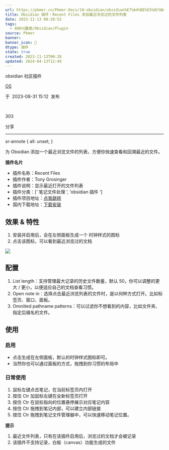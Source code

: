 ```yaml
---
url: https://pkmer.cn/Pkmer-Docs/10-obsidian/obsidian%E7%A4%BE%E5%8C%BA%E6%8F%92%E4%BB%B6/recent-files-obsidian/
title: Obsidian 插件：Recent Files 添加最近浏览过的文件列表
date: 2023-11-13 00:28:52
tags:
  - 400兴趣类/Obsidian/Plugin
source: Pkmer
banner: 
banner_icon: 🔖
dtype: 插件
state: true
created: 2023-11-13T00:28
updated: 2024-04-13T12:49
---
```

<div class="menu-toggle"> <SidebarToggle client:idle ></SidebarToggle> </div>

obsidian 社区插件

[OS](https://pkmer.cn/authors/os)

于  2023-08-31 15:12  发布

 

303

分享

* * *

sr-annote { all: unset; }

为 Obsidian 添加一个最近浏览文件的列表，方便你快速查看和回溯最近的文件。

**插件名片**

*   插件名称：Recent Files
*   插件作者：Tony Grosinger
*   插件说明：显示最近打开的文件列表
*   插件分类：[’ 笔记文件处理 ’, ‘obsidian 插件 ‘]
*   插件项目地址：[点我跳转](https://github.com/tgrosinger/recent-files-obsidian)
*   国内下载地址：[下载安装](https://pkmer.cn/products/plugin/pluginMarket/?recent-files-obsidian)

## 效果 & 特性

1.  安装并启用后，会在左侧面板生成一个 时钟样式的图标
2.  点击该图标，可以看到最近浏览过的文档

![](https://cdn.pkmer.cn/images/5e43ff4bdd31ad16e66226ac1c05a67b_MD5.png!pkmer)

## 配置

1.  List length：支持管理最大记录的历史文件数量，默认 50，你可以调整的更大 / 更小，以便适应自己的文档查看习惯。
2.  Open note in：选择点击最近浏览列表的文件时，是以何种方式打开。比如标签页、窗口、面板。
3.  Omniited pathname patterns：可以过滤你不想看到的内容，比如文件夹、指定后缀名的文件。

## 使用

### 启用

*   点击生成在左侧面板，默认的时钟样式图标即可。
*   当然你也可以通过面板的方式，拖拽到你习惯的布局中

### 日常使用

1.  鼠标左键点击笔记，在当前标签页内打开
2.  按住 Ctr 加鼠标左键在全新标签页打开
3.  按住 Ctr 在鼠标指向的位置悬停展示对应笔记内容
4.  按住 Ctr 拖拽到笔记内部，可以建立内部链接
5.  按住 Ctr 拖拽到笔记文件管理器中，可以快速移动笔记位置。

**提示**

1.  最近文件列表，只有在该插件启用后，浏览过的文档才会被记录
2.  该插件不支持记录，白板（canvas）功能生成的文件

